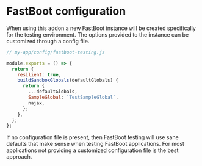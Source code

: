 # FastBoot configuration

When using this addon a new FastBoot instance will be created specifically for the testing environment. The options provided to the instance can be customized through a config file.

```js
// my-app/config/fastboot-testing.js

module.exports = () => {
  return {
    resilient: true,
    buildSandboxGlobals(defaultGlobals) {
      return {
        ...defaultGlobals,
        SampleGlobal: `TestSampleGlobal`,
        najax,
      };
    },
  };
};
```

If no configuration file is present, then FastBoot testing will use sane defaults that make sense when testing FastBoot applications. For most applications not providing a customized configuration file is the best approach.
